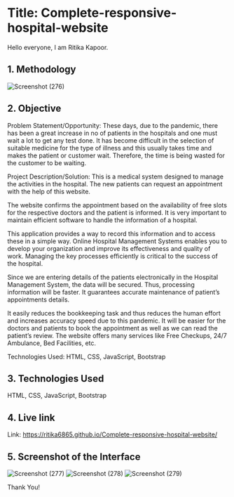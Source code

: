 # Title: Complete-responsive-hospital-website
Hello everyone, I am Ritika Kapoor.

## 1. Methodology
![Screenshot (276)](https://user-images.githubusercontent.com/89925659/207886129-d56759e4-1cd7-469d-ba28-ab4e700296a5.png)

## 2. Objective
Problem Statement/Opportunity: These days, due to the pandemic, there has been a great increase in no of patients in the hospitals and one must wait a lot to get any test done. It has become difficult in the selection of suitable medicine for the type of illness and this usually takes time and makes the patient or customer wait. Therefore, the time is being wasted for the customer to be waiting.

Project Description/Solution: This is a medical system designed to manage the activities in the hospital. The new patients can request an appointment with the help of this website.

The website confirms the appointment based on the availability of free slots for the respective doctors and the patient is informed. It is very important to maintain efficient software to handle the information of a hospital.

This application provides a way to record this information and to access these in a simple way. Online Hospital Management Systems enables you to develop your organization and improve its effectiveness and quality of work. Managing the key processes efficiently is critical to the success of the hospital.

Since we are entering details of the patients electronically in the Hospital Management System, the data will be secured. Thus, processing information will be faster. It guarantees accurate maintenance of patient’s appointments details.

It easily reduces the bookkeeping task and thus reduces the human effort and increases accuracy speed due to this pandemic. It will be easier for the doctors and patients to book the appointment as well as we can read the patient’s review. The website offers many services like Free Checkups, 24/7 Ambulance, Bed Facilities, etc.

Technologies Used: HTML, CSS, JavaScript, Bootstrap

## 3. Technologies Used
HTML, CSS, JavaScript, Bootstrap

## 4. Live link
Link: https://ritika6865.github.io/Complete-responsive-hospital-website/

## 5. Screenshot of the Interface

![Screenshot (277)](https://user-images.githubusercontent.com/89925659/207886995-1ac345ba-10dc-46d9-987c-b164f1427b45.png)
![Screenshot (278)](https://user-images.githubusercontent.com/89925659/207887713-24109556-028b-40ba-822c-84a5bf6818c8.png)
![Screenshot (279)](https://user-images.githubusercontent.com/89925659/207887528-aae7693e-3e7a-42af-9c2e-9bb2c6d63627.png)



Thank You!
